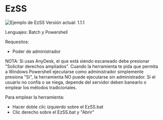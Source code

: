 # EzSS
![Ejemplo de EzSS](https://i.imgur.com/Mj21Aff.png)
Versión actual: 1.1.1

Lenguajes: Batch y Powershell

Requesitos:
- Poder de administrador

NOTA: Si usas AnyDesk, el que está siendo escaneado debe presionar "Solicitar derechos ampliados". Cuando la herramienta te pida que permita a Windows Powershell ejecutarse como administrador simplemente presiona "Si", la herramienta NO puede ejecutarse sin administrador. Si el usuario no confía o se niega, depende del servidor deben banearlo o emplear los métodos tradicionales.

Para emplear la herramienta:
- Hacer doble clic izquierdo sobre el EzSS.bat
- Clic derecho sobre el EzSS.bat y "Abrir"
